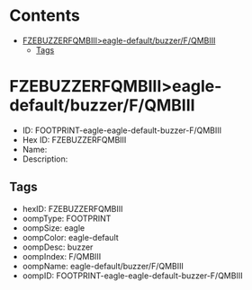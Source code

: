 



Contents
========

* [FZEBUZZERFQMBIII>eagle-default/buzzer/F/QMBIII](#fzebuzzerfqmbiiieagle-defaultbuzzerfqmbiii)
	* [Tags](#tags)

# FZEBUZZERFQMBIII>eagle-default/buzzer/F/QMBIII

- ID: FOOTPRINT-eagle-eagle-default-buzzer-F/QMBIII
- Hex ID: FZEBUZZERFQMBIII
- Name: 
- Description: 

## Tags

- hexID: FZEBUZZERFQMBIII
- oompType: FOOTPRINT
- oompSize: eagle
- oompColor: eagle-default
- oompDesc: buzzer
- oompIndex: F/QMBIII
- oompName: eagle-default/buzzer/F/QMBIII
- oompID: FOOTPRINT-eagle-eagle-default-buzzer-F/QMBIII
